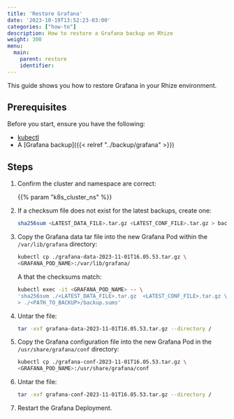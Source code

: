 ```yaml
---
title: 'Restore Grafana'
date: '2023-10-19T13:52:23-03:00'
categories: ["how-to"]
description: How to restore a Grafana backup on Rhize
weight: 300
menu:
  main:
    parent: restore
    identifier:
---
```


This guide shows you how to restore Grafana in your Rhize environment.

## Prerequisites

Before you start, ensure you have the following:

- [kubectl](https://kubernetes.io/docs/tasks/tools/)
- A [Grafana backup]({{< relref "../backup/grafana" >}})

## Steps

1. Confirm the cluster and namespace are correct:

    {{% param "k8s_cluster_ns" %}}

1. If a checksum file does not exist for the latest backups, create one:

    ```bash
    sha256sum <LATEST_DATA_FILE>.tar.gz <LATEST_CONF_FILE>.tar.gz > backup.sums
    ```
1. Copy the Grafana data tar file into the new Grafana Pod within the `/var/lib/grafana` directory:

     ```bash
     kubectl cp ./grafana-data-2023-11-01T16.05.53.tar.gz \
     <GRAFANA_POD_NAME>:/var/lib/grafana/
     ```

     A that the checksums match:

     ```bash
     kubectl exec -it <GRAFANA_POD_NAME> -- \
     'sha256sum ./<LATEST_DATA_FILE>.tar.gz  <LATEST_CONF_FILE>.tar.gz \
     > ./<PATH_TO_BACKUP>/backup.sums'
     ```

1. Untar the file:

     ```bash
     tar -xvf grafana-data-2023-11-01T16.05.53.tar.gz --directory /
     ```

1. Copy the Grafana configuration file into the new Grafana Pod in the `/usr/share/grafana/conf` directory:

     ```bash
     kubectl cp ./grafana-conf-2023-11-01T16.05.53.tar.gz \
     <GRAFANA_POD_NAME>:/usr/share/grafana/conf
     ```

1. Untar the file:

     ```bash
     tar -xvf grafana-conf-2023-11-01T16.05.53.tar.gz --directory /
     ```

1. Restart the Grafana Deployment.
